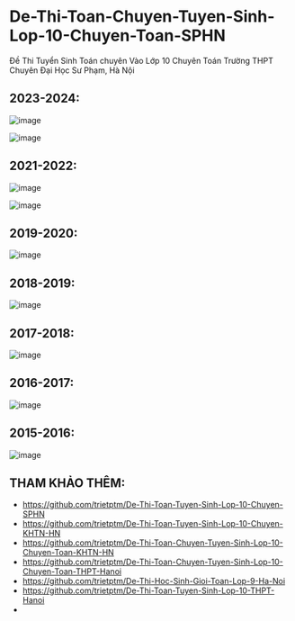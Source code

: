 # De-Thi-Toan-Chuyen-Tuyen-Sinh-Lop-10-Chuyen-Toan-SPHN
Đề Thi Tuyển Sinh Toán chuyên Vào Lớp 10 Chuyên Toán Trường THPT Chuyên Đại Học Sư Phạm, Hà Nội

## 2023-2024:
![image](https://github.com/user-attachments/assets/5151429b-846c-4ee8-8368-fce7e64b60a3)

![image](https://github.com/user-attachments/assets/9706eaae-386d-455f-9cbc-ccc02c02dfc9)

## 2021-2022:
![image](https://github.com/user-attachments/assets/9b73a61c-b96d-4473-9738-867bbed89e98)

![image](https://github.com/user-attachments/assets/8d9f0bf5-405f-42b0-99f6-97ac61ad5af8)

## 2019-2020:
![image](https://github.com/user-attachments/assets/9b141e4a-a3ab-4c72-822b-78b26e60abd8)

## 2018-2019:
![image](https://github.com/user-attachments/assets/e49bf93a-39b6-4afd-841d-2355ed109f7d)

## 2017-2018:
![image](https://github.com/user-attachments/assets/c1c2f06b-8c32-46a4-bfb7-4a04b613e5ec)

## 2016-2017:
![image](https://github.com/user-attachments/assets/24252ce4-43cf-4064-8316-5ee28bf51a1a)

## 2015-2016:
![image](https://github.com/user-attachments/assets/8252b7df-ee28-4b12-8d61-b72cf81fa9b5)


## THAM KHẢO THÊM:
* https://github.com/trietptm/De-Thi-Toan-Tuyen-Sinh-Lop-10-Chuyen-SPHN
* https://github.com/trietptm/De-Thi-Toan-Tuyen-Sinh-Lop-10-Chuyen-KHTN-HN
* https://github.com/trietptm/De-Thi-Toan-Chuyen-Tuyen-Sinh-Lop-10-Chuyen-Toan-KHTN-HN
* https://github.com/trietptm/De-Thi-Toan-Chuyen-Tuyen-Sinh-Lop-10-Chuyen-Toan-THPT-Hanoi
* https://github.com/trietptm/De-Thi-Hoc-Sinh-Gioi-Toan-Lop-9-Ha-Noi
* https://github.com/trietptm/De-Thi-Toan-Tuyen-Sinh-Lop-10-THPT-Hanoi
* 

